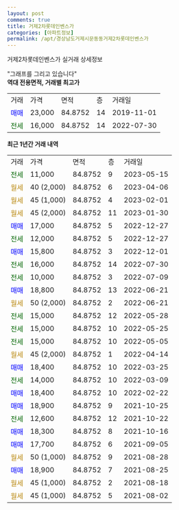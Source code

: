 ```yaml
---
layout: post
comments: true
title: 거제2차롯데인벤스가
categories: [아파트정보]
permalink: /apt/경상남도거제시문동동거제2차롯데인벤스가
---
```


거제2차롯데인벤스가 실거래 상세정보

<script type="text/javascript">
  google.charts.load('current', {'packages':['line', 'corechart']});
  google.charts.setOnLoadCallback(drawChart);

  function drawChart() {
    var data = new google.visualization.DataTable();
    data.addColumn('date', '거래일');
    data.addColumn('number', "매매");
    data.addColumn('number', "전세");
    data.addColumn('number', "전매");

    data.addRows([[new Date(Date.parse("2023-05-15")), null, 11000, null], [new Date(Date.parse("2023-04-06")), null, null, null], [new Date(Date.parse("2023-02-01")), null, null, null], [new Date(Date.parse("2023-01-30")), null, null, null], [new Date(Date.parse("2022-12-27")), 17000, null, null], [new Date(Date.parse("2022-12-27")), null, 12000, null], [new Date(Date.parse("2022-12-01")), 15800, null, null], [new Date(Date.parse("2022-07-30")), null, 16000, null], [new Date(Date.parse("2022-07-09")), null, 10000, null], [new Date(Date.parse("2022-06-21")), 18800, null, null], [new Date(Date.parse("2022-06-21")), null, null, null], [new Date(Date.parse("2022-05-28")), null, 15000, null], [new Date(Date.parse("2022-05-25")), null, 15000, null], [new Date(Date.parse("2022-05-05")), null, 15000, null], [new Date(Date.parse("2022-04-14")), null, null, null], [new Date(Date.parse("2022-03-25")), 18400, null, null], [new Date(Date.parse("2022-03-09")), null, 14000, null], [new Date(Date.parse("2022-02-22")), 18400, null, null], [new Date(Date.parse("2021-10-25")), 18900, null, null], [new Date(Date.parse("2021-10-22")), null, 12600, null], [new Date(Date.parse("2021-10-16")), 18300, null, null], [new Date(Date.parse("2021-09-05")), 17700, null, null], [new Date(Date.parse("2021-08-28")), null, null, null], [new Date(Date.parse("2021-08-25")), 18900, null, null], [new Date(Date.parse("2021-08-18")), null, null, null], [new Date(Date.parse("2021-08-02")), null, null, null]]);

    var options = {
      hAxis: {
        format: 'yyyy/MM/dd'
      },    
      lineWidth: 0,
      pointsVisible: true,    
      title: '최근 1년간 유형별 실거래가 분포',
      legend: { position: 'bottom' }
    };

    var formatter = new google.visualization.NumberFormat({pattern:'###,###'} );
    formatter.format(data, 1);
    formatter.format(data, 2);
    
    setTimeout(function() {
        var chart = new google.visualization.LineChart(document.getElementById('columnchart_material'));
        chart.draw(data, (options));
        document.getElementById('loading').style.display = 'none';
    }, 200);
  }
</script>


<div id="loading" style="z-index:20; display: block; margin-left: 0px">"그래프를 그리고 있습니다"</div>
<div id="columnchart_material" style="width: 95%; margin-left: 0px; display: block"></div>
<!-- contents start -->
<b>역대 전용면적, 거래별 최고가</b>
<table class="sortable">
    <tr>
      <td>거래</td>
      <td>가격</td>
      <td>면적</td>
      <td>층</td>
      <td>거래일</td>
    </tr>
        <tr>
          <td><a style="color: blue">매매</a></td>
          <td>23,000</td>
          <td>84.8752</td>
          <td>14</td>
          <td>2019-11-01</td>
        </tr>        
        <tr>
              <td><a style="color: darkgreen">전세</a></td>
              <td>16,000</td>
              <td>84.8752</td>
              <td>14</td>
              <td>2022-07-30</td>
            </tr>        
    
</table>

<b>최근 1년간 거래 내역</b>

<table class="sortable">
    <tr>
      <td>거래</td>
      <td>가격</td>
      <td>면적</td>
      <td>층</td>
      <td>거래일</td>
    </tr>
    <tr>
      <td><a style="color: darkgreen">전세</a></td>
      <td>11,000</td>
      <td>84.8752</td>
      <td>9</td>
      <td>2023-05-15</td>
    </tr>          <tr>
      <td><a style="color: darkgoldenrod">월세</a></td>
      <td>40 (2,000)</td>
      <td>84.8752</td>
      <td>6</td>
      <td>2023-04-06</td>
    </tr>          <tr>
      <td><a style="color: darkgoldenrod">월세</a></td>
      <td>45 (1,000)</td>
      <td>84.8752</td>
      <td>4</td>
      <td>2023-02-01</td>
    </tr>          <tr>
      <td><a style="color: darkgoldenrod">월세</a></td>
      <td>45 (2,000)</td>
      <td>84.8752</td>
      <td>11</td>
      <td>2023-01-30</td>
    </tr>          <tr>
      <td><a style="color: blue">매매</a></td>
      <td>17,000</td>
      <td>84.8752</td>
      <td>5</td>
      <td>2022-12-27</td>
    </tr>          <tr>
      <td><a style="color: darkgreen">전세</a></td>
      <td>12,000</td>
      <td>84.8752</td>
      <td>5</td>
      <td>2022-12-27</td>
    </tr>          <tr>
      <td><a style="color: blue">매매</a></td>
      <td>15,800</td>
      <td>84.8752</td>
      <td>3</td>
      <td>2022-12-01</td>
    </tr>          <tr>
      <td><a style="color: darkgreen">전세</a></td>
      <td>16,000</td>
      <td>84.8752</td>
      <td>14</td>
      <td>2022-07-30</td>
    </tr>          <tr>
      <td><a style="color: darkgreen">전세</a></td>
      <td>10,000</td>
      <td>84.8752</td>
      <td>3</td>
      <td>2022-07-09</td>
    </tr>          <tr>
      <td><a style="color: blue">매매</a></td>
      <td>18,800</td>
      <td>84.8752</td>
      <td>13</td>
      <td>2022-06-21</td>
    </tr>          <tr>
      <td><a style="color: darkgoldenrod">월세</a></td>
      <td>50 (2,000)</td>
      <td>84.8752</td>
      <td>2</td>
      <td>2022-06-21</td>
    </tr>          <tr>
      <td><a style="color: darkgreen">전세</a></td>
      <td>15,000</td>
      <td>84.8752</td>
      <td>12</td>
      <td>2022-05-28</td>
    </tr>          <tr>
      <td><a style="color: darkgreen">전세</a></td>
      <td>15,000</td>
      <td>84.8752</td>
      <td>10</td>
      <td>2022-05-25</td>
    </tr>          <tr>
      <td><a style="color: darkgreen">전세</a></td>
      <td>15,000</td>
      <td>84.8752</td>
      <td>10</td>
      <td>2022-05-05</td>
    </tr>          <tr>
      <td><a style="color: darkgoldenrod">월세</a></td>
      <td>45 (2,000)</td>
      <td>84.8752</td>
      <td>1</td>
      <td>2022-04-14</td>
    </tr>          <tr>
      <td><a style="color: blue">매매</a></td>
      <td>18,400</td>
      <td>84.8752</td>
      <td>10</td>
      <td>2022-03-25</td>
    </tr>          <tr>
      <td><a style="color: darkgreen">전세</a></td>
      <td>14,000</td>
      <td>84.8752</td>
      <td>10</td>
      <td>2022-03-09</td>
    </tr>          <tr>
      <td><a style="color: blue">매매</a></td>
      <td>18,400</td>
      <td>84.8752</td>
      <td>10</td>
      <td>2022-02-22</td>
    </tr>          <tr>
      <td><a style="color: blue">매매</a></td>
      <td>18,900</td>
      <td>84.8752</td>
      <td>9</td>
      <td>2021-10-25</td>
    </tr>          <tr>
      <td><a style="color: darkgreen">전세</a></td>
      <td>12,600</td>
      <td>84.8752</td>
      <td>12</td>
      <td>2021-10-22</td>
    </tr>          <tr>
      <td><a style="color: blue">매매</a></td>
      <td>18,300</td>
      <td>84.8752</td>
      <td>8</td>
      <td>2021-10-16</td>
    </tr>          <tr>
      <td><a style="color: blue">매매</a></td>
      <td>17,700</td>
      <td>84.8752</td>
      <td>6</td>
      <td>2021-09-05</td>
    </tr>          <tr>
      <td><a style="color: darkgoldenrod">월세</a></td>
      <td>50 (1,000)</td>
      <td>84.8752</td>
      <td>9</td>
      <td>2021-08-28</td>
    </tr>          <tr>
      <td><a style="color: blue">매매</a></td>
      <td>18,900</td>
      <td>84.8752</td>
      <td>7</td>
      <td>2021-08-25</td>
    </tr>          <tr>
      <td><a style="color: darkgoldenrod">월세</a></td>
      <td>45 (1,000)</td>
      <td>84.8752</td>
      <td>2</td>
      <td>2021-08-18</td>
    </tr>          <tr>
      <td><a style="color: darkgoldenrod">월세</a></td>
      <td>45 (1,000)</td>
      <td>84.8752</td>
      <td>5</td>
      <td>2021-08-02</td>
    </tr>      </table>
<!-- contents end -->    

